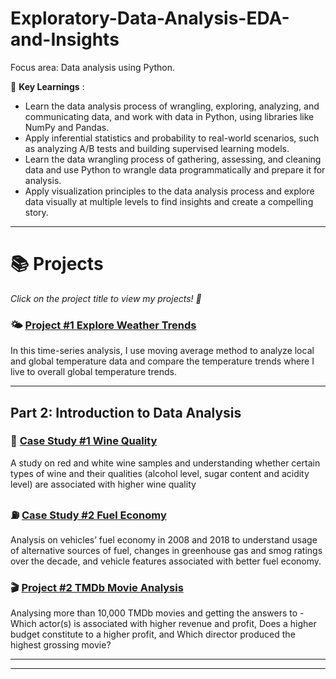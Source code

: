 # Exploratory-Data-Analysis-EDA-and-Insights

Focus area: Data analysis using Python.

🔑 **Key Learnings** :
- Learn the data analysis process of wrangling, exploring, analyzing, and communicating data, and work with data in Python, using libraries like NumPy and Pandas.
- Apply inferential statistics and probability to real-world scenarios, such as analyzing A/B tests and building supervised learning models.
- Learn the data wrangling process of gathering, assessing, and cleaning data and use Python to wrangle data programmatically and prepare it for analysis.
- Apply visualization principles to the data analysis process and explore data visually at multiple levels to find insights and create a compelling story.

***

# 📚 Projects

_Click on the project title to view my projects! 🙂_

### 🌤 [Project #1 Explore Weather Trends](https://github.com/Arora02/Exploratory-Data-Analysis-EDA-and-Insights/blob/main/Project%201%20-%20Explore%20Weather%20Trends.ipynb)

In this time-series analysis, I use moving average method to analyze local and global temperature data and compare the temperature trends where I live to overall global temperature trends.

***

## Part 2: Introduction to Data Analysis

### 🍷 [Case Study #1 Wine Quality](https://github.com/Arora02/Exploratory-Data-Analysis-EDA-and-Insights/blob/main/Case%20Study%201%20-%20Analysing%20Wine%20Quality.ipynb)

A study on red and white wine samples and understanding whether certain types of wine and their qualities (alcohol
level, sugar content and acidity level) are associated with higher wine quality

### ⛽️ [Case Study #2 Fuel Economy](https://github.com/Arora02/Exploratory-Data-Analysis-EDA-and-Insights/blob/main/Case%20Study%202%20-%20Fuel%20Economy.ipynb)

Analysis on vehicles’ fuel economy in 2008 and 2018 to understand usage of alternative sources of fuel, changes in greenhouse gas and smog ratings over the decade, and vehicle features associated with better fuel economy.

### 🎬 [Project #2 TMDb Movie Analysis](https://github.com/Arora02/Exploratory-Data-Analysis-EDA-and-Insights/blob/main/Project%202%20-%20TMDB%20Movie%20Analysis.ipynb)

Analysing more than 10,000 TMDb movies and getting the answers to - Which actor(s) is associated with higher revenue and profit, Does a higher budget constitute to a higher profit, and Which director produced the highest grossing movie?

***
***
